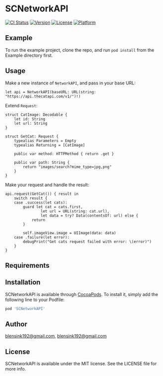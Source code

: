 # SCNetworkAPI

[![CI Status](https://img.shields.io/travis/blensink192@gmail.com/SCNetworkAPI.svg?style=flat)](https://travis-ci.org/blensink192@gmail.com/SCNetworkAPI)
[![Version](https://img.shields.io/cocoapods/v/SCNetworkAPI.svg?style=flat)](https://cocoapods.org/pods/SCNetworkAPI)
[![License](https://img.shields.io/cocoapods/l/SCNetworkAPI.svg?style=flat)](https://cocoapods.org/pods/SCNetworkAPI)
[![Platform](https://img.shields.io/cocoapods/p/SCNetworkAPI.svg?style=flat)](https://cocoapods.org/pods/SCNetworkAPI)

## Example

To run the example project, clone the repo, and run `pod install` from the Example directory first.

## Usage

Make a new instance of `NetworkAPI`, and pass in your base URL:
```
let api = NetworkAPI(baseURL: URL(string: "https://api.thecatapi.com/v1/")!)
```

Extend `Request`:
```
struct CatImage: Decodable {
    let id: String
    let url: String
}

struct GetCat: Request {
    typealias Parameters = Empty
    typealias Returning = [CatImage]

    public var method: HTTPMethod { return .get }

    public var path: String {
        return "images/search?mime_type=jpg,png"
    }
}
```

Make your request and handle the result:
```
api.request(GetCat()) { result in
    switch result {
    case .success(let cats):
        guard let cat = cats.first,
                let url = URL(string: cat.url),
                let data = try? Data(contentsOf: url) else {
            return
        }

        self.imageView.image = UIImage(data: data)
    case .failure(let error):
        debugPrint("Get cats request failed with error: \(error)")
    }
}
```


## Requirements

## Installation

SCNetworkAPI is available through [CocoaPods](https://cocoapods.org). To install
it, simply add the following line to your Podfile:

```ruby
pod 'SCNetworkAPI'
```

## Author

blensink192@gmail.com, blensink192@gmail.com

## License

SCNetworkAPI is available under the MIT license. See the LICENSE file for more info.
